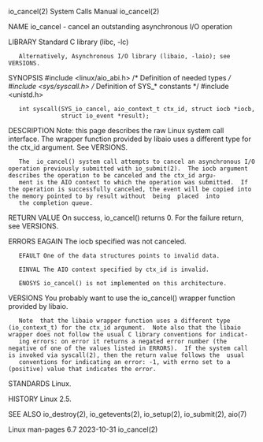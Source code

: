 io_cancel(2)                                                                                System Calls Manual                                                                                io_cancel(2)

NAME
       io_cancel - cancel an outstanding asynchronous I/O operation

LIBRARY
       Standard C library (libc, -lc)

       Alternatively, Asynchronous I/O library (libaio, -laio); see VERSIONS.

SYNOPSIS
       #include <linux/aio_abi.h>    /* Definition of needed types */
       #include <sys/syscall.h>      /* Definition of SYS_* constants */
       #include <unistd.h>

       int syscall(SYS_io_cancel, aio_context_t ctx_id, struct iocb *iocb,
                   struct io_event *result);

DESCRIPTION
       Note: this page describes the raw Linux system call interface.  The wrapper function provided by libaio uses a different type for the ctx_id argument.  See VERSIONS.

       The  io_cancel() system call attempts to cancel an asynchronous I/O operation previously submitted with io_submit(2).  The iocb argument describes the operation to be canceled and the ctx_id argu‐
       ment is the AIO context to which the operation was submitted.  If the operation is successfully canceled, the event will be copied into the memory pointed to by result without  being  placed  into
       the completion queue.

RETURN VALUE
       On success, io_cancel() returns 0.  For the failure return, see VERSIONS.

ERRORS
       EAGAIN The iocb specified was not canceled.

       EFAULT One of the data structures points to invalid data.

       EINVAL The AIO context specified by ctx_id is invalid.

       ENOSYS io_cancel() is not implemented on this architecture.

VERSIONS
       You probably want to use the io_cancel() wrapper function provided by libaio.

       Note  that the libaio wrapper function uses a different type (io_context_t) for the ctx_id argument.  Note also that the libaio wrapper does not follow the usual C library conventions for indicat‐
       ing errors: on error it returns a negated error number (the negative of one of the values listed in ERRORS).  If the system call is invoked via syscall(2), then the return value follows the  usual
       conventions for indicating an error: -1, with errno set to a (positive) value that indicates the error.

STANDARDS
       Linux.

HISTORY
       Linux 2.5.

SEE ALSO
       io_destroy(2), io_getevents(2), io_setup(2), io_submit(2), aio(7)

Linux man-pages 6.7                                                                              2023-10-31                                                                                    io_cancel(2)
